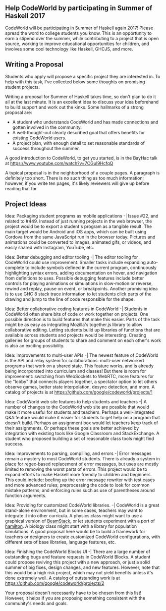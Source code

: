 ## Help CodeWorld by participating in Summer of Haskell 2017

CodeWorld will be participating in Summer of Haskell again 2017!  Please spread the word to college
students you know.  This is an opportunity to earn a stipend over the summer, while contributing to a
project that is open source, working to improve educational opportunities for children, and involves
some cool technology like Haskell, GHCJS, and more.

## Writing a Proposal

Students who apply will propose a specific project they are interested in.  To help with this task,
I've collected below some thoughts on promising student projects.

Writing a proposal for Summer of Haskell takes time, so don't plan to do it all at the last minute.
It is an excellent idea to discuss your idea beforehand to build support and work out the kinks. 
Some hallmarks of a strong proposal are:

* A student who understands CodeWorld and has made connections and gotten involved in the community.
* A well-thought-out clearly described goal that offers benefits for existing CodeWorld users.
* A project plan, with enough detail to set reasonable standards of success throughout the summer.

A good introduction to CodeWorld, to get you started, is in the BayHac talk at
https://www.youtube.com/watch?v=7CGuI9HcfqQ

A typical proposal is in the neighborhood of a couple pages.  A paragraph is definitely too short.
There is no such thing as too much information; however, if you write ten pages, it's likely
reviewers will give up before reading that far.

## Project Ideas

Idea: Packaging student programs as mobile applications
-|
Issue #22, and related to #449.  Instead of just running projects in the web browser, the project would be to export a student's program as a tangible result.  The main target would be Android and iOS apps, which can be built using Cordova from the same JavaScript run in the browser today.  Pictures and animations could be converted to images, animated gifs, or videos, and easily shared with Instagram, YouTube, etc.

Idea: Better debugging and editor tooling
-|
The editor tooling for CodeWorld could use improvement.  Smaller tasks include expanding auto-complete to include symbols defined in the current program, continuously highlighting syntax errors, adding documentation on hover, and navigation from definitions to uses.  Possible debugging features include better controls for playing animations or simulations in slow-motion or reverse, rewind and replay, pause on event, or breakpoints.  Another promising idea is to use GHC 8 stack trace information to let students click parts of the drawing and jump to the line of code responsible for the shape.

Idea: Better collaborative coding features in CodeWorld
-|
Students in CodeWorld often share bits of code or work together on projects.  One possible direction is to build features that make this easier.  Parts of the task might be as easy as integrating Mozilla's together.js library to allow collaborative editing.  Letting students build up libraries of functions that are available across students and projects would be interesting.  Creating galleries for groups of students to share and comment on each other's work is also an exciting possibility.

Idea: Improvements to multi-user APIs
-|
The newest feature of CodeWorld is the API and relay system for collaborations: multi-user networked programs that work on a shared state.  This feature works, and is already being incorporated into curriculum and classes!  But there is room for improvement: switching from WebSockets to WebRTC, more features for the "lobby" that connects players together, a spectator option to let others observe games, better state interpolation, desync detection, and more.  A catalog of projects is at https://github.com/google/codeworld/projects/1

Idea: CodeWorld web site features to help students and teachers
-|
A number of changes to the CodeWorld web site are possible that would make it more useful for students and teachers.  Perhaps a well-integrated Q&A feature would make it easier for students to get help on a program that doesn't build.  Perhaps an assignment box would let teachers keep track of their assignments.  Or perhaps these goals are better achieved by integration with existing tools like Google Classroom and StackExchange.  A student who proposed building a set of reasonable class tools might find success.

Idea: Improvements to parsing, compiling, and errors
-|
Error messages remain a mystery to most CodeWorld students.  There is already a system in place for regex-based replacement of error messages, but uses are mostly limited to removing the worst parts of errors.  This project would be to expand efforts to make Haskell more friendly to children and beginners.  This could include: beefing up the error message rewriter with test cases and more advanced rules; preprocessing the code to look for common mistake patterns; and enforcing rules such as use of parentheses around function arguments.

Idea: Providing for customized CodeWorld libraries.
-|
CodeWorld is a great stand-alone environment, but in some cases, teachers may want to integrate it into other curricula.  A physics class might want to use a graphical version of [BeamStack](https://hackage.haskell.org/package/learn-physics-0.6.0.2/docs/Physics-Learn-BeamStack.html), or let students experiment with a port of [hamilton](https://hackage.haskell.org/package/hamilton).  A biology class might start with a library for population simulations.  A good proposal here would be to build a framework for teachers or designers to create customized CodeWorld configurations, with different sets of base libraries, language features, etc.

Idea: Finishing the CodeWorld Blocks UI
-|
There are a large number of outstanding bugs and feature requests in CodeWorld Blocks. A student could propose reviving this project with a new approach, or just a solid summer of big fixes, design changes, and new features.  However, note that this would be a high risk project, which may not yield benefits unless it's done extremely well.  A catalog of outstanding work is at https://github.com/google/codeworld/projects/2

Your proposal doesn't necessarily have to be chosen from this list!  However, it helps if you are
proposing something consistent with the community's needs and goals.
